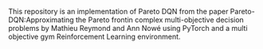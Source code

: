 This repository is an implementation of Pareto DQN from the paper Pareto-DQN:Approximating the Pareto frontin complex multi-objective decision problems by Mathieu Reymond and Ann Nowé using PyTorch and a multi objective gym Reinforcement Learning environment.
